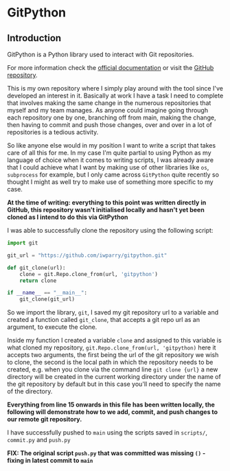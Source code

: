 # GitPython

## Introduction
GitPython is a Python library used to interact with Git repositories.

For more information check the [official documentation](https://gitpython.readthedocs.io/en/stable/) or visit the [GitHub repository](https://github.com/gitpython-developers/GitPython).

This is my own repository where I simply play around with the tool since I've developed an interest in it. Basically at work I have a task I need to complete that involves making the same change in the numerous repositories that myself and my team manages. 
As anyone could imagine going through each repository one by one, branching off from main, making the change, then having to commit and push those changes, over and over in a lot of repositories is a tedious activity. 

So like anyone else would in my position I want to write a script that takes care of all this for me. In my case I'm quite partial to using Python as my language of choice when it comes to writing scripts, I was already aware that I could achieve what I want by making use of other libraries like `os`, `subprocess` for example, but I only came across `GitPython` quite recently so thought I might as well try to make use of something more specific to my case.

__At the time of writing: everything to this point was written directly in GitHub, this repository wasn't initialised locally and hasn't yet been cloned as I intend to do this via GitPython__

I was able to successfully clone the repository using the following script:

```python
import git

git_url = "https://github.com/iwparry/gitpython.git"

def git_clone(url):
    clone = git.Repo.clone_from(url, 'gitpython')
    return clone

if __name__ == "__main__":
    git_clone(git_url)
```

So we import the library, `git`, I saved my git repository url to a variable and created a function called `git_clone`, that accepts a git repo url as an argument, to execute the clone.

Inside my function I created a variable `clone` and assigned to this variable is what cloned my repository, `git.Repo.clone_from(url, 'gitpython)` here it accepts two arguments, the first being the url of the git repository we wish to clone, the second is the local path in which the repository needs to be created, e.g. when you clone via the command line `git clone {url}` a new directory will be created in the current working directory under the name of the git repository by default but in this case you'll need to specify the name of the directory.

__Everything from line 15 onwards in this file has been written locally, the following will demonstrate how to we add, commit, and push changes to our remote git repository.__

I have successfully pushed to `main` using the scripts saved in `scripts/`, `commit.py` and `push.py`

__FIX: The original script `push.py` that was committed was missing `()` - fixing in latest commit to `main`__